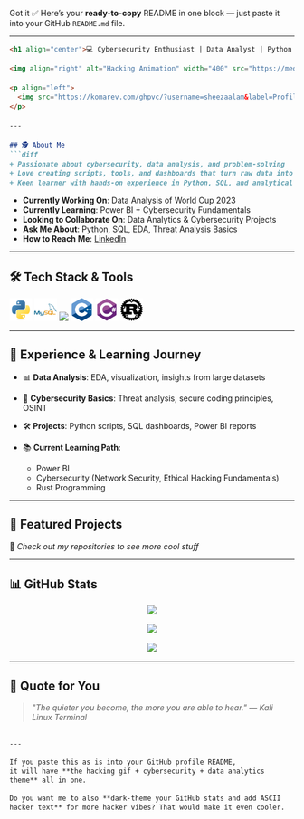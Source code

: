 Got it ✅
Here’s your **ready-to-copy** README in one block — just paste it into your GitHub `README.md` file.

---

````markdown
<h1 align="center">💻 Cybersecurity Enthusiast | Data Analyst | Python Developer</h1>

<img align="right" alt="Hacking Animation" width="400" src="https://media.tenor.com/rePDfDWO3XoAAAAd/hacking.gif">

<p align="left">
  <img src="https://komarev.com/ghpvc/?username=sheezaalam&label=Profile%20views&color=0e75b6&style=flat" alt="Profile Views" />
</p>

---

## 🕵️ About Me  
```diff
+ Passionate about cybersecurity, data analysis, and problem-solving
+ Love creating scripts, tools, and dashboards that turn raw data into insights
+ Keen learner with hands-on experience in Python, SQL, and analytical tools
````

* **Currently Working On**: Data Analysis of World Cup 2023
* **Currently Learning**: Power BI + Cybersecurity Fundamentals
* **Looking to Collaborate On**: Data Analytics & Cybersecurity Projects
* **Ask Me About**: Python, SQL, EDA, Threat Analysis Basics
* **How to Reach Me**: [LinkedIn](https://www.linkedin.com/in/shiza-alam-khan-2b4313258/)

---

## 🛠️ Tech Stack & Tools

<p align="left">  
  <a href="https://www.python.org" target="_blank"><img src="https://raw.githubusercontent.com/devicons/devicon/master/icons/python/python-original.svg" width="40"/></a>
  <a href="https://www.mysql.com/" target="_blank"><img src="https://raw.githubusercontent.com/devicons/devicon/master/icons/mysql/mysql-original-wordmark.svg" width="40"/></a>
  <a href="https://www.microsoft.com/en-us/sql-server" target="_blank"><img src="https://www.svgrepo.com/show/303229/microsoft-sql-server-logo.svg" width="40"/></a>
  <a href="https://www.w3schools.com/cpp/" target="_blank"><img src="https://raw.githubusercontent.com/devicons/devicon/master/icons/cplusplus/cplusplus-original.svg" width="40"/></a>
  <a href="https://www.w3schools.com/cs/" target="_blank"><img src="https://raw.githubusercontent.com/devicons/devicon/master/icons/csharp/csharp-original.svg" width="40"/></a>
  <a href="https://www.rust-lang.org" target="_blank"><img src="https://raw.githubusercontent.com/devicons/devicon/master/icons/rust/rust-plain.svg" width="40"/></a>
</p>

---

## 🚀 Experience & Learning Journey

* 📊 **Data Analysis**: EDA, visualization, insights from large datasets
* 🔐 **Cybersecurity Basics**: Threat analysis, secure coding principles, OSINT
* 🛠️ **Projects**: Python scripts, SQL dashboards, Power BI reports
* 📚 **Current Learning Path**:

  * Power BI
  * Cybersecurity (Network Security, Ethical Hacking Fundamentals)
  * Rust Programming

---

## 📂 Featured Projects

🔗 *Check out my repositories to see more cool stuff*

---

## 📊 GitHub Stats

<p align="center">
  <img src="https://github-readme-stats.vercel.app/api?username=sheezaalam&show_icons=true&theme=radical" />
</p>
<p align="center">
  <img src="https://github-readme-streak-stats.herokuapp.com/?user=sheezaalam&theme=radical" />
</p>
<p align="center">
  <img src="https://github-readme-stats.vercel.app/api/top-langs/?username=sheezaalam&layout=compact&theme=radical" />
</p>

---

## 🧠 Quote for You

> *"The quieter you become, the more you are able to hear." — Kali Linux Terminal*

```

---

If you paste this as is into your GitHub profile README,  
it will have **the hacking gif + cybersecurity + data analytics theme** all in one.  

Do you want me to also **dark-theme your GitHub stats and add ASCII hacker text** for more hacker vibes? That would make it even cooler.
```
